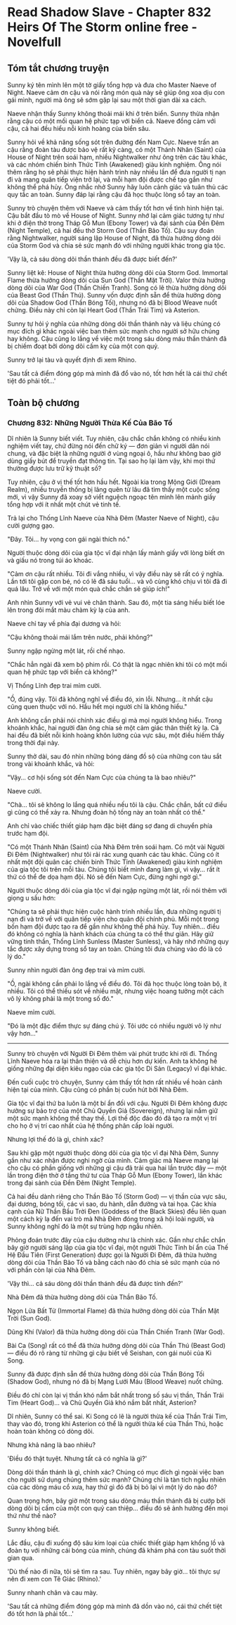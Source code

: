 # Read Shadow Slave - Chapter 832 Heirs Of The Storm online free - Novelfull

## Tóm tắt chương truyện

Sunny ký tên mình lên một tờ giấy tổng hợp và đưa cho Master Naeve of Night. Naeve cảm ơn cậu và nói rằng món quà này sẽ giúp ông xoa dịu con gái mình, người mà ông sẽ sớm gặp lại sau một thời gian dài xa cách.

Naeve nhận thấy Sunny không thoải mái khi ở trên biển. Sunny thừa nhận rằng cậu có một mối quan hệ phức tạp với biển cả. Naeve đồng cảm với cậu, cả hai đều hiểu nỗi kinh hoàng của biển sâu.

Sunny hỏi về khả năng sống sót trên đường đến Nam Cực. Naeve trấn an cậu rằng đoàn tàu được bảo vệ rất kỹ càng, có một Thánh Nhân (Saint) của House of Night trên soái hạm, nhiều Nightwalker như ông trên các tàu khác, và các nhóm chiến binh Thức Tỉnh (Awakened) giàu kinh nghiệm. Ông nói thêm rằng họ sẽ phải thực hiện hành trình này nhiều lần để đưa người tị nạn đi và mang quân tiếp viện trở lại, và mỗi hạm đội được chế tạo gần như không thể phá hủy. Ông nhắc nhở Sunny hãy luôn cảnh giác và tuân thủ các quy tắc an toàn. Sunny đáp lại rằng cậu đã học thuộc lòng sổ tay an toàn.

Sunny trò chuyện thêm với Naeve và cảm thấy tốt hơn về tình hình hiện tại. Cậu bắt đầu tò mò về House of Night. Sunny nhớ lại cảm giác tương tự như khi ở điện thờ trong Tháp Gỗ Mun (Ebony Tower) và đại sảnh của Đền Đêm (Night Temple), cả hai đều thờ Storm God (Thần Bão Tố). Cậu suy đoán rằng Nightwalker, người sáng lập House of Night, đã thừa hưởng dòng dõi của Storm God và chia sẻ sức mạnh đó với những người khác trong gia tộc.

'Vậy là, cả sáu dòng dõi thần thánh đều đã được biết đến?'

Sunny liệt kê: House of Night thừa hưởng dòng dõi của Storm God. Immortal Flame thừa hưởng dòng dõi của Sun God (Thần Mặt Trời). Valor thừa hưởng dòng dõi của War God (Thần Chiến Tranh). Song có lẽ thừa hưởng dòng dõi của Beast God (Thần Thú). Sunny vốn được định sẵn để thừa hưởng dòng dõi của Shadow God (Thần Bóng Tối), nhưng nó đã bị Blood Weave nuốt chửng. Điều này chỉ còn lại Heart God (Thần Trái Tim) và Asterion.

Sunny tự hỏi ý nghĩa của những dòng dõi thần thánh này và liệu chúng có mục đích gì khác ngoài việc ban thêm sức mạnh cho người sở hữu chúng hay không. Cậu cũng lo lắng về việc một trong sáu dòng máu thần thánh đã bị chiếm đoạt bởi dòng dõi cấm kỵ của một con quỷ.

Sunny trở lại tàu và quyết định đi xem Rhino.

'Sau tất cả điểm đóng góp mà mình đã đổ vào nó, tốt hơn hết là cái thứ chết tiệt đó phải tốt...'

## Toàn bộ chương

### Chương 832: Những Người Thừa Kế Của Bão Tố

Dĩ nhiên là Sunny biết viết. Tuy nhiên, cậu chắc chắn không có nhiều kinh nghiệm viết tay, chứ đừng nói đến chữ ký — đơn giản vì người dân nói chung, và đặc biệt là những người ở vùng ngoại ô, hầu như không bao giờ dùng giấy bút để truyền đạt thông tin. Tại sao họ lại làm vậy, khi mọi thứ thường được lưu trữ kỹ thuật số?

Tuy nhiên, cậu ở vị thế tốt hơn hầu hết. Ngoài kia trong Mộng Giới (Dream Realm), nhiều truyền thống bị lãng quên từ lâu đã tìm thấy một cuộc sống mới, vì vậy Sunny đã xoay sở viết nguệch ngoạc tên mình lên mảnh giấy tổng hợp với ít nhất một chút vẻ tinh tế.

Trả lại cho Thống Lĩnh Naeve của Nhà Đêm (Master Naeve of Night), cậu cười gượng gạo.

"Đây. Tôi… hy vọng con gái ngài thích nó."

Người thuộc dòng dõi của gia tộc vĩ đại nhận lấy mảnh giấy với lòng biết ơn và giấu nó trong túi áo khoác.

"Cảm ơn cậu rất nhiều. Tôi đi vắng nhiều, vì vậy điều này sẽ rất có ý nghĩa. Lần tới tôi gặp con bé, nó có lẽ đã sáu tuổi… và vô cùng khó chịu vì tôi đã đi quá lâu. Trở về với một món quà chắc chắn sẽ giúp ích!"

Anh nhìn Sunny với vẻ vui vẻ chân thành. Sau đó, một tia sáng hiểu biết lóe lên trong đôi mắt màu chàm kỳ lạ của anh.

Naeve chỉ tay về phía đại dương và hỏi:

"Cậu không thoải mái lắm trên nước, phải không?"

Sunny ngập ngừng một lát, rồi chế nhạo.

"Chắc hẳn ngài đã xem bộ phim rồi. Có thật là ngạc nhiên khi tôi có một mối quan hệ phức tạp với biển cả không?"

Vị Thống Lĩnh đẹp trai mỉm cười.

"Ồ, đúng vậy. Tôi đã không nghĩ về điều đó, xin lỗi. Nhưng… ít nhất cậu cũng quen thuộc với nó. Hầu hết mọi người chỉ là không hiểu."

Anh không cần phải nói chính xác điều gì mà mọi người không hiểu. Trong khoảnh khắc, hai người đàn ông chia sẻ một cảm giác thân thiết kỳ lạ. Cả hai đều đã biết nỗi kinh hoàng khôn lường của vực sâu, một điều hiếm thấy trong thời đại này.

Sunny thở dài, sau đó nhìn những bóng dáng đồ sộ của những con tàu sắt trong vài khoảnh khắc, và hỏi:

"Vậy… cơ hội sống sót đến Nam Cực của chúng ta là bao nhiêu?"

Naeve cười.

"Chà… tôi sẽ không lo lắng quá nhiều nếu tôi là cậu. Chắc chắn, bất cứ điều gì cũng có thể xảy ra. Nhưng đoàn hộ tống này an toàn nhất có thể."

Anh chỉ vào chiếc thiết giáp hạm đặc biệt đáng sợ đang di chuyển phía trước hạm đội.

"Có một Thánh Nhân (Saint) của Nhà Đêm trên soái hạm. Có một vài Người Đi Đêm (Nightwalker) như tôi rải rác xung quanh các tàu khác. Cũng có ít nhất một đội quân các chiến binh Thức Tỉnh (Awakened) giàu kinh nghiệm của gia tộc tôi trên mỗi tàu. Chúng tôi biết mình đang làm gì, vì vậy… rất ít thứ có thể đe dọa hạm đội. Nó sẽ đến Nam Cực, đừng nghi ngờ gì."

Người thuộc dòng dõi của gia tộc vĩ đại ngập ngừng một lát, rồi nói thêm với giọng u sầu hơn:

"Chúng ta sẽ phải thực hiện cuộc hành trình nhiều lần, đưa những người tị nạn đi và trở về với quân tiếp viện cho quân đội chính phủ. Mỗi một trong bốn hạm đội được tạo ra để gần như không thể phá hủy. Tuy nhiên… điều đó không có nghĩa là hành khách của chúng ta có thể thư giãn. Hãy giữ vững tinh thần, Thống Lĩnh Sunless (Master Sunless), và hãy nhớ những quy tắc được xây dựng trong sổ tay an toàn. Chúng tôi đưa chúng vào đó là có lý do."

Sunny nhìn người đàn ông đẹp trai và mỉm cười.

"Ồ, ngài không cần phải lo lắng về điều đó. Tôi đã học thuộc lòng toàn bộ, ít nhiều. Tôi có thể thiếu sót về nhiều mặt, nhưng việc hoang tưởng một cách vô lý không phải là một trong số đó."

Naeve mỉm cười.

"Đó là một đặc điểm thực sự đáng chú ý. Tôi ước có nhiều người vô lý như vậy hơn..."

***

Sunny trò chuyện với Người Đi Đêm thêm vài phút trước khi rời đi. Thống Lĩnh Naeve hóa ra lại thân thiện và dễ chịu hơn dự kiến. Anh ta không hề giống những đại diện kiêu ngạo của các gia tộc Di Sản (Legacy) vĩ đại khác.

Đến cuối cuộc trò chuyện, Sunny cảm thấy tốt hơn rất nhiều về hoàn cảnh hiện tại của mình. Cậu cũng có phần bị cuốn hút bởi Nhà Đêm.

Gia tộc vĩ đại thứ ba luôn là một bí ẩn đối với cậu. Người Đi Đêm không được hưởng sự bảo trợ của một Chủ Quyền Giả (Sovereign), nhưng lại nắm giữ một sức mạnh không thể thay thế. Lợi thế độc đáo đó đã tạo ra một vị trí cho họ ở vị trí cao nhất của hệ thống phân cấp loài người.

Nhưng lợi thế đó là gì, chính xác?

Sau khi gặp một người thuộc dòng dõi của gia tộc vĩ đại Nhà Đêm, Sunny gần như xác nhận được nghi ngờ của mình. Cảm giác mà Naeve mang lại cho cậu có phần giống với những gì cậu đã trải qua hai lần trước đây — một lần trong điện thờ ở tầng thứ tư của Tháp Gỗ Mun (Ebony Tower), lần khác trong đại sảnh của Đền Đêm (Night Temple).

Cả hai đều dành riêng cho Thần Bão Tố (Storm God) — vị thần của vực sâu, đại dương, bóng tối, các vì sao, du hành, dẫn đường và tai họa. Các khía cạnh của Nữ Thần Bầu Trời Đen (Goddess of the Black Skies) đều liên quan một cách kỳ lạ đến vai trò mà Nhà Đêm đóng trong xã hội loài người, và Sunny không nghĩ đó là một sự trùng hợp ngẫu nhiên.

Phỏng đoán trước đây của cậu dường như là chính xác. Gần như chắc chắn bây giờ người sáng lập của gia tộc vĩ đại, một người Thức Tỉnh bí ẩn của Thế Hệ Đầu Tiên (First Generation) được gọi là Người Đi Đêm, đã thừa hưởng dòng dõi của Thần Bão Tố và bằng cách nào đó chia sẻ sức mạnh của nó với phần còn lại của Nhà Đêm.

'Vậy thì… cả sáu dòng dõi thần thánh đều đã được tính đến?'

Nhà Đêm đã thừa hưởng dòng dõi của Thần Bão Tố.

Ngọn Lửa Bất Tử (Immortal Flame) đã thừa hưởng dòng dõi của Thần Mặt Trời (Sun God).

Dũng Khí (Valor) đã thừa hưởng dòng dõi của Thần Chiến Tranh (War God).

Bài Ca (Song) rất có thể đã thừa hưởng dòng dõi của Thần Thú (Beast God) — điều đó rõ ràng từ những gì cậu biết về Seishan, con gái nuôi của Ki Song.

Sunny đã được định sẵn để thừa hưởng dòng dõi của Thần Bóng Tối (Shadow God), nhưng nó đã bị Mạng Lưới Máu (Blood Weave) nuốt chửng.

Điều đó chỉ còn lại vị thần khó nắm bắt nhất trong số sáu vị thần, Thần Trái Tim (Heart God)… và Chủ Quyền Giả khó nắm bắt nhất, Asterion?

Dĩ nhiên, Sunny có thể sai. Ki Song có lẽ là người thừa kế của Thần Trái Tim, thay vào đó, trong khi Asterion có thể là người thừa kế của Thần Thú, hoặc hoàn toàn không có dòng dõi.

Nhưng khả năng là bao nhiêu?

'Điều đó thật tuyệt. Nhưng tất cả có nghĩa là gì?'

Dòng dõi thần thánh là gì, chính xác? Chúng có mục đích gì ngoài việc ban cho người sử dụng chúng thêm sức mạnh? Chúng chỉ là tàn tích ngẫu nhiên của các dòng máu cổ xưa, hay thứ gì đó đã bị bỏ lại vì một lý do nào đó?

Quan trọng hơn, bây giờ một trong sáu dòng máu thần thánh đã bị cướp bởi dòng dõi bị cấm của một con quỷ can thiệp… điều đó sẽ ảnh hưởng đến mọi thứ như thế nào?

Sunny không biết.

Lắc đầu, cậu đi xuống độ sâu kim loại của chiếc thiết giáp hạm khổng lồ và đoàn tụ với những cái bóng của mình, chúng đã khám phá con tàu suốt thời gian qua.

'Dù thế nào đi nữa, tôi sẽ tìm ra sau. Tuy nhiên, ngay bây giờ… tôi thực sự nên đi xem con Tê Giác (Rhino).'

Sunny nhanh chân và cau mày.

'Sau tất cả những điểm đóng góp mà mình đã dồn vào nó, cái thứ chết tiệt đó tốt hơn là phải tốt…'